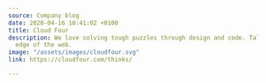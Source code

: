 ```yaml
---
source: Company blog
date: 2020-04-16 10:41:02 +0100
title: Cloud Four
description: We love solving tough puzzles through design and code. Tales from the
  edge of the web.
image: "/assets/images/cloudfour.svg"
link: https://cloudfour.com/thinks/

---
```

